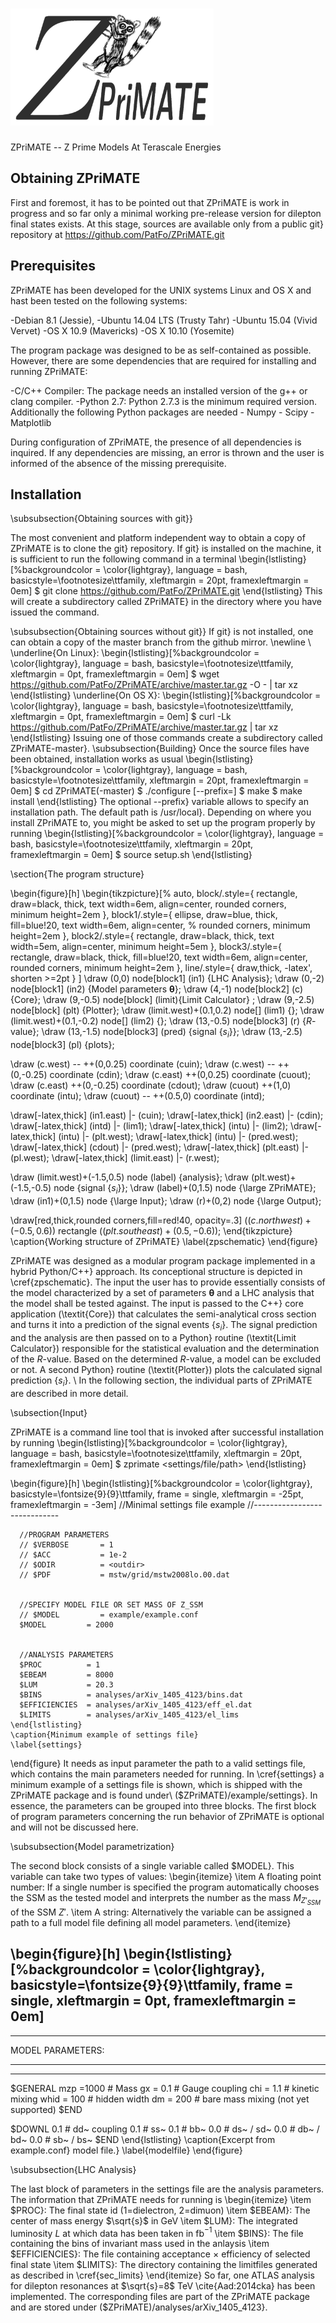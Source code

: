 # <img src=icons/logotype.png width=325 height=187 /> 

ZPriMATE -- Z Prime Models At Terascale Energies


Obtaining ZPriMATE
-----------------------

First and foremost, it has to be pointed out that ZPriMATE is work in progress and so far only a minimal working 
pre-release version for dilepton final states exists. At this stage, sources are available only from a public 
git} 
repository at https://github.com/PatFo/ZPriMATE.git


Prerequisites
-------------------------

ZPriMATE has been developed for the UNIX systems  Linux and OS X and hast been tested on the following systems:

-Debian 8.1 (Jessie),
-Ubuntu 14.04 LTS (Trusty Tahr)
-Ubuntu 15.04 (Vivid Vervet)
-OS X 10.9 (Mavericks)
-OS X 10.10 (Yosemite)

The program package was designed to be as self-contained as possible. However, there are some 
dependencies 
that are required for installing and running ZPriMATE:


-C/C++ Compiler: The package needs an installed version of the g++ or clang compiler.
-Python 2.7: Python 2.7.3 is the minimum required version.  Additionally the following Python packages are 
needed
	- Numpy 
	- Scipy
	- Matplotlib



During configuration of ZPriMATE, the presence of all dependencies is inquired. If 
any dependencies are missing, an error is thrown and the user is informed of the absence of the  missing prerequisite.

Installation
-------------------------
\subsubsection{Obtaining sources with git}}

The most convenient and platform independent way to obtain a copy of ZPriMATE is to clone the git} repository. 
If git} is installed on the machine, it is sufficient to run the following command in a terminal
\begin{lstlisting}[%backgroundcolor = \color{lightgray},
		  language = bash,
		  basicstyle=\footnotesize\ttfamily,
		  xleftmargin = 20pt,
		  framexleftmargin = 0em]
$ git clone https://github.com/PatFo/ZPriMATE.git
\end{lstlisting}
This will create a subdirectory called ZPriMATE} in the directory where you have issued the command. 

\subsubsection{Obtaining sources without git}}
If git} is not installed, one can obtain a copy of the master branch from the github mirror.
\newline
\\ \underline{On Linux}:
\begin{lstlisting}[%backgroundcolor = \color{lightgray},
		  language = bash,
		  basicstyle=\footnotesize\ttfamily,
		  xleftmargin = 0pt,
		  framexleftmargin = 0em]
$ wget https://github.com/PatFo/ZPriMATE/archive/master.tar.gz -O - | tar xz
\end{lstlisting}
\underline{On OS X}:
\begin{lstlisting}[%backgroundcolor = \color{lightgray},
		  language = bash,
		  basicstyle=\footnotesize\ttfamily,
		  xleftmargin = 0pt,
		  framexleftmargin = 0em]
$ curl -Lk https://github.com/PatFo/ZPriMATE/archive/master.tar.gz | tar xz
\end{lstlisting}
Issuing one of those commands create a subdirectory called ZPriMATE-master}. 
\subsubsection{Building}
Once the source files have been obtained, installation works  as usual
    \begin{lstlisting}[%backgroundcolor = \color{lightgray},
		  language = bash,
		  basicstyle=\footnotesize\ttfamily,
		  xleftmargin = 20pt,
		  framexleftmargin = 0em]
$ cd ZPriMATE(-master)
$ ./configure [--prefix=<install-path>]
$ make 
$ make install
\end{lstlisting}
The optional --prefix} variable allows to specify an installation path. The default path is 
/usr/local}. Depending on where you install ZPriMATE to, you might be asked to set up the program properly by 
running
    \begin{lstlisting}[%backgroundcolor = \color{lightgray},
		  language = bash,
		  basicstyle=\footnotesize\ttfamily,
		  xleftmargin = 20pt,
		  framexleftmargin = 0em]
$ source setup.sh
\end{lstlisting}

\section{The program structure}

\begin{figure}[h]
\begin{tikzpicture}[%
  auto,
  block/.style={
    rectangle,
    draw=black,
    thick,
    text width=6em,
    align=center,
    rounded corners,
    minimum height=2em
  },
  block1/.style={
    ellipse,
    draw=blue,
    thick,
    fill=blue!20,
    text width=6em,
    align=center,
%     rounded corners,
    minimum height=2em
  },
  block2/.style={
    rectangle,
    draw=black,
    thick,
    text width=5em,
    align=center,
    minimum height=5em
  },
  block3/.style={
    rectangle,
    draw=black,
    thick,
    fill=blue!20,
    text width=6em,
    align=center,
    rounded corners,
    minimum height=2em
  },
  line/.style={
    draw,thick,
    -latex',
    shorten >=2pt
  }
]
\draw (0,0) node[block1] (in1) {LHC Analysis};
\draw (0,-2) node[block1] (in2) {Model parameters $\boldsymbol\theta$};
\draw (4,-1) node[block2] (c) {Core};
\draw (9,-0.5) node[block] (limit){Limit Calculator} ;
\draw (9,-2.5) node[block] (plt) {Plotter};
\draw (limit.west)+(0.1,0.2) node[] (lim1) {};
\draw (limit.west)+(0.1,-0.2) node[] (lim2) {};
\draw (13,-0.5) node[block3] (r) {$R$-value};
\draw (13,-1.5) node[block3] (pred) {signal $\{s_i\}$};
\draw (13,-2.5) node[block3] (pl) {plots};

\draw (c.west) -- ++(0,0.25) coordinate (cuin);
\draw (c.west) -- ++(0,-0.25) coordinate (cdin);
\draw (c.east)  ++(0,0.25) coordinate (cuout);
\draw (c.east)  ++(0,-0.25) coordinate (cdout);
\draw (cuout)  ++(1,0) coordinate (intu);
\draw (cuout) -- ++(0.5,0) coordinate (intd);

\draw[-latex,thick] (in1.east) |- (cuin);
\draw[-latex,thick] (in2.east) |- (cdin);
\draw[-latex,thick] (intd) |- (lim1);
\draw[-latex,thick] (intu) |- (lim2);
\draw[-latex,thick] (intu) |- (plt.west);
\draw[-latex,thick] (intu) |- (pred.west);
\draw[-latex,thick] (cdout) |- (pred.west);
\draw[-latex,thick] (plt.east) |- (pl.west);
\draw[-latex,thick] (limit.east) |- (r.west);

\draw  (limit.west)+(-1.5,0.5) node (label) {analysis};
\draw  (plt.west)+(-1.5,-0.5) node {signal $\{s_i\}$};
\draw  (label)+(0,1.5) node {\large ZPriMATE};
\draw  (in1)+(0,1.5) node {\large Input};
\draw  (r)+(0,2) node {\large Output};

\draw[red,thick,rounded corners,fill=red!40, opacity=.3] ($(c.north west)+(-0.5,0.6)$)  rectangle ($(plt.south 
east)+(0.5,-0.6)$);
\end{tikzpicture}
\caption{Working structure of ZPriMATE}
\label{zpschematic}
\end{figure}

ZPriMATE was designed as a modular program package implemented in a hybrid Python/C++} approach. Its 
conceptional structure is depicted in \cref{zpschematic}. The input the user has to provide essentially consists
of the model characterized by a set of parameters $\boldsymbol\theta$ and a LHC analysis that the model shall be tested 
against. The input is passed to the  C++} core application (\textit{Core}) that calculates the semi-analytical 
cross section and turns it into a prediction of the signal events $\{s_i\}$. The signal prediction and the analysis are 
then passed on to a Python} routine  (\textit{Limit Calculator}) responsible for the statistical evaluation and 
the determination of the $R$-value. Based on the determined $R$-value, a model can be excluded or not. 
A second Python} routine  (\textit{Plotter})  plots the  calculated signal prediction $\{s_i\}$. \\
In the following section, the individual parts of ZPriMATE are described in more detail.


\subsection{Input}

ZPriMATE is a command line tool that is invoked after successful installation  by running 
\begin{lstlisting}[%backgroundcolor = \color{lightgray},
	      language = bash,
	      basicstyle=\footnotesize\ttfamily,
	      xleftmargin = 20pt,
	      framexleftmargin = 0em]
$ zprimate <settings/file/path>
\end{lstlisting}

\begin{figure}[h]
     \begin{lstlisting}[%backgroundcolor = \color{lightgray},
		      basicstyle=\fontsize{9}{9}\ttfamily,
		      frame = single,
		      xleftmargin = -25pt,
		      framexleftmargin = -3em]
      //Minimal settings file example
      //-----------------------------

      //PROGRAM PARAMETERS
      // $VERBOSE       = 1
      // $ACC           = 1e-2
      // $ODIR          = <outdir>
      // $PDF           = mstw/grid/mstw2008lo.00.dat


      //SPECIFY MODEL FILE OR SET MASS OF Z_SSM
      // $MODEL         = example/example.conf
      $MODEL         = 2000


      //ANALYSIS PARAMETERS
      $PROC          = 1
      $EBEAM         = 8000
      $LUM           = 20.3  
      $BINS          = analyses/arXiv_1405_4123/bins.dat
      $EFFICIENCIES  = analyses/arXiv_1405_4123/eff_el.dat
      $LIMITS        = analyses/arXiv_1405_4123/el_lims
    \end{lstlisting}
    \caption{Minimum example of settings file}
    \label{settings}
\end{figure}
It needs as input parameter the path to a valid settings file, which contains the main parameters needed for running. In 
\cref{settings} a minimum example of a settings file is shown, which is shipped with the ZPriMATE package and is 
found under\\
(\$ZPriMATE)/example/settings}. In essence, the parameters can be grouped into three blocks. The first block 
of program parameters  concerning the 
run behavior of ZPriMATE is optional and will not be discussed here.

\subsubsection{Model parametrization}
 
 The second block consists of a single variable called \$MODEL}. This variable can take two types of values:
 \begin{itemize}
  \item A floating point number: If a single number is specified the program automatically chooses the SSM as the 
tested model and interprets the number as the mass $M_{Z'_{SSM}}$ of the SSM $Z'$. 
\item A string: Alternatively the variable can be assigned a path to a full model file defining all model parameters.
 \end{itemize}



\begin{figure}[h]
\begin{lstlisting}[%backgroundcolor = \color{lightgray},
		  basicstyle=\fontsize{9}{9}\ttfamily,
		  frame = single,
		  xleftmargin = 0pt,
		  framexleftmargin = 0em]
---------------------------------------
---------------------------------------

MODEL PARAMETERS:

---------------------------------------
---------------------------------------

$GENERAL
mzp =1000 # Mass 
gx = 0.1 # Gauge coupling
chi = 1.1 # kinetic mixing
whid = 100 # hidden width
dm = 200 # bare mass mixing (not yet supported)
$END

$DOWNL
0.1 # dd~ coupling
0.1 # ss~
0.1 # bb~
0.0 # ds~ / sd~
0.0 # db~ / bd~
0.0 # sb~ / bs~
$END
\end{lstlisting}
  \caption{Excerpt from example.conf} model file.}
  \label{modelfile}
\end{figure}


\subsubsection{LHC Analysis}

The last block of parameters in the settings file are the analysis parameters. The information that ZPriMATE needs for 
running is
\begin{itemize}
 \item \$PROC}: The final state id (1=dielectron, 2=dimuon)
 \item \$EBEAM}: The center of mass energy $\sqrt{s}$ in GeV
 \item \$LUM}: The integrated luminosity $L$ at which data has been taken in fb$^{-1}$
 \item \$BINS}: The file containing the bins of invariant mass used in the anlaysis
 \item \$EFFICIENCIES}: The file containing acceptance $\times$ efficiency of selected final state
 \item \$LIMITS}: The directory containing the limitfiles generated as described in \cref{sec_limits}
\end{itemize}
So far, one ATLAS analysis for 
dilepton resonances at $\sqrt{s}=8$ TeV \cite{Aad:2014cka} has been implemented. The corresponding files are part of 
the ZPriMATE package and are stored under (\$ZPriMATE)/analyses/arXiv\_1405\_4123}. 
